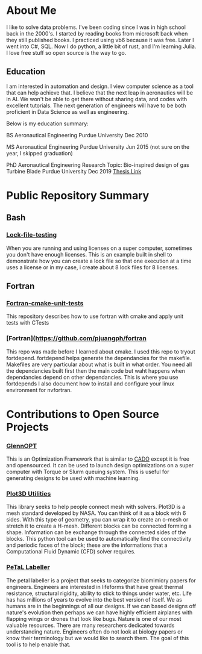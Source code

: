 # About Me
I like to solve data problems. I've been coding since I was in high school back in the 2000's. I started by reading books from microsoft back when they still published books. I practiced using vb6 because it was free. Later I went into C#, SQL. Now I do python, a little bit of rust, and I'm learning Julia. I love free stuff so open source is the way to go. 

## Education
I am interested in automation and design. I view computer science as a tool that can help achieve that. I believe that the next leap in aeronautics will be in AI. We won't be able to get there without sharing data, and codes with excellent tutorials. The next generation of engineers will have to be both proficient in Data Science as well as engineering. 

Below is my education summary: 

BS Aeronautical Engineering
Purdue University Dec 2010


MS Aeronautical Engineering
Purdue University Jun 2015 (not sure on the year, I skipped graduation) 


PhD Aeronautical Engineering
Research Topic: Bio-inspired design of gas Turbine Blade 
Purdue University Dec 2019
[Thesis Link](https://hammer.purdue.edu/articles/thesis/Bio-inspired_Design_of_a_Turbine_Stage/10055423)

# Public Repository Summary

## Bash 
### [Lock-file-testing](https://github.com/pjuangph/Lock-file-testing) 
When you are running and using licenses on a super computer, sometimes you don't have enough licenses. This is an example built in shell to demonstrate how you can create a lock file so that one execution at a time uses a license or in my case, i create about 8 lock files for 8 licenses. 


## Fortran 
### [Fortran-cmake-unit-tests](https://github.com/pjuangph/fortran-cmake-unit-tests)
This repository describes how to use fortran with cmake and apply unit tests with CTests

### [Fortran](https://github.com/pjuangph/fortran
This repo was made before I learned about cmake. I used this repo to tryout fortdepend. fortdepend helps generate the dependancies for the makefile. Makefiles are very particular about what is built in what order. You need all the dependancies built first then the main code but waht happens when dependancies depend on other dependancies. This is where you use fortdepends
I also document how to install and configure your linux environment for nvfortran. 

# Contributions to Open Source Projects
### [GlennOPT](https://github.com/nasa/GlennOPT) 
This is an Optimization Framework that is similar to [CADO](http://www1.dem.ist.utl.pt/engopt2010/Book_and_CD/Papers_CD_Final_Version/pdf/01/01297-01.pdf) except it is free and opensourced. It can be used to launch design optimizations on a super computer with Torque or Slurm queuing system. This is useful for generating designs to be used with machine learning. 

### [Plot3D Utilities](https://github.com/nasa/Plot3D_utilities)
This library seeks to help people connect mesh with solvers. Plot3D is a mesh standard developed by NASA. You can think of it as a block with 6 sides. With this type of geometry, you can wrap it to create an o-mesh or stretch it to create a H-mesh. Different blocks can be connected forming a shape. Information can be exchange through the connected sides of the blocks. This python tool can be used to automatically find the connectivity and periodic faces of the block; these are the informations that a Computational Fluid Dynamic (CFD) solver requires. 

### [PeTaL Labeller](https://github.com/nasa-petal/PeTaL-labeller)
The petal labeller is a project that seeks to categorize biomimicry papers for engineers. Engineers are interested in lifeforms that have great thermal resistance, structural rigidity, ability to stick to things under water, etc. Life has has millions of years to evolve into the best version of itself. We as humans are in the beginnings of all our designs. If we can based designs off nature's evolution then perhaps we can have highly efficient airplanes with flapping wings or drones that look like bugs. Nature is one of our most valuable resources. There are many researchers dedicated towards understanding nature. Engineers often do not look at biology papers or know their terminology but we would like to search them. The goal of this tool is to help enable that. 





